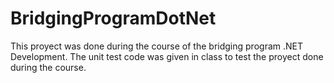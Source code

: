 # BridgingProgramDotNet

This proyect was done during the course of the bridging program .NET Development.
The unit test code was given in class to test the proyect done during the course.
